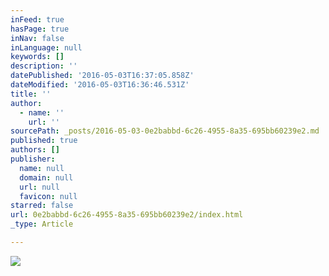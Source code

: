 ```yaml
---
inFeed: true
hasPage: true
inNav: false
inLanguage: null
keywords: []
description: ''
datePublished: '2016-05-03T16:37:05.858Z'
dateModified: '2016-05-03T16:36:46.531Z'
title: ''
author:
  - name: ''
    url: ''
sourcePath: _posts/2016-05-03-0e2babbd-6c26-4955-8a35-695bb60239e2.md
published: true
authors: []
publisher:
  name: null
  domain: null
  url: null
  favicon: null
starred: false
url: 0e2babbd-6c26-4955-8a35-695bb60239e2/index.html
_type: Article

---
```

![](https://the-grid-user-content.s3-us-west-2.amazonaws.com/a056c964-bca3-44c9-ab27-fd8c4c8d4784.jpg)